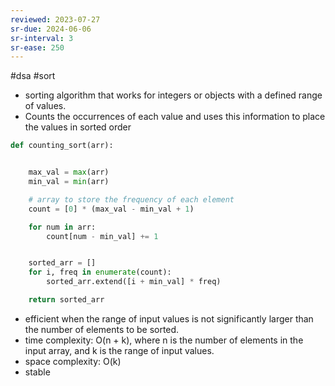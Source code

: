 ```yaml
---
reviewed: 2023-07-27
sr-due: 2024-06-06
sr-interval: 3
sr-ease: 250
---
```


#dsa #sort

- sorting algorithm that works for integers or objects with a defined range of values.
- Counts the occurrences of each value and uses this information to place the values in sorted order

```python
def counting_sort(arr):


    max_val = max(arr)
    min_val = min(arr)

    # array to store the frequency of each element
    count = [0] * (max_val - min_val + 1)

    for num in arr:
        count[num - min_val] += 1


    sorted_arr = []
    for i, freq in enumerate(count):
        sorted_arr.extend([i + min_val] * freq)

    return sorted_arr
```

- efficient when the range of input values is not significantly larger than the number of elements to be sorted.
- time complexity: O(n + k), where n is the number of elements in the input array, and k is the range of input values.
- space complexity: O(k)
- stable
